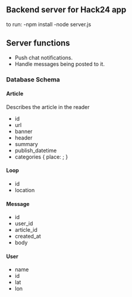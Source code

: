 ## Backend server for Hack24 app

to run:
-npm install
-node server.js


## Server functions

+ Push chat notifications.
+ Handle messages being posted to it.


### Database Schema

#### Article
Describes the article in the reader

+ id
+ url
+ banner
+ header
+ summary
+ publish_datetime
+ categories {
	place: ;
}


#### Loop
+ id
+ location


#### Message

+ id
+ user_id
+ article_id
+ created_at
+ body


#### User

+ name
+ id
+ lat
+ lon




